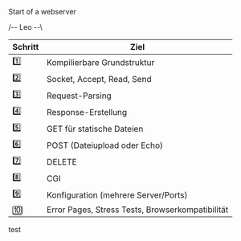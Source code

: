 Start of a webserver


/-- Leo --\

| Schritt | Ziel                                             |
| ------- | ------------------------------------------------ |
| 1️⃣     | Kompilierbare Grundstruktur                      |
| 2️⃣     | Socket, Accept, Read, Send                       |
| 3️⃣     | Request-Parsing                                  |
| 4️⃣     | Response-Erstellung                              |
| 5️⃣     | GET für statische Dateien                        |
| 6️⃣     | POST (Dateiupload oder Echo)                     |
| 7️⃣     | DELETE                                           |
| 8️⃣     | CGI                                              |
| 9️⃣     | Konfiguration (mehrere Server/Ports)             |
| 🔟      | Error Pages, Stress Tests, Browserkompatibilität |
test